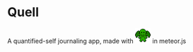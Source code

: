 # Quell
A quantified-self journaling app, made with ![alt tag](https://raw.githubusercontent.com/gleichsnerd/cthulhu-sprite/master/cthulhu.png) in meteor.js
